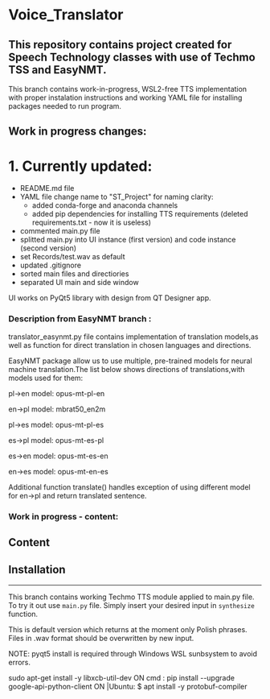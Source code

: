 # Voice_Translator

## This repository contains project created for Speech Technology classes with use of Techmo TSS and EasyNMT.

This branch contains work-in-progress, WSL2-free TTS implementation with proper instalation instructions and working YAML file for installing packages needed to run program. 

## Work in progress changes:

# 1. Currently updated:
- README.md file
- YAML file change name to "ST_Project" for naming clarity:
    - added conda-forge and anaconda channels
    - added pip dependencies for installing TTS requirements (deleted requirements.txt - now it is useless)
- commented main.py file
- splitted main.py into UI instance (first version) and code instance (second version)
- set Records/test.wav as default
- updated .gitignore
- sorted main files and directiories
- separated UI main and side window

UI works on PyQt5 library with design from QT Designer app.

### Description from EasyNMT branch :

translator_easynmt.py file contains implementation of translation models,as well as function for direct translation in chosen languages and directions.

EasyNMT package allow us to use multiple, pre-trained models for neural machine translation.The list below shows directions of translations,with models used for them:

pl->en  model: opus-mt-pl-en

en->pl  model: mbrat50_en2m

pl->es  model: opus-mt-pl-es

es->pl  model: opus-mt-es-pl

es->en  model: opus-mt-es-en

en->es  model: opus-mt-en-es

Additional function translate() handles exception of using different model for en->pl and return translated sentence.

### Work in progress - content:

## Content

## Installation


------
This branch contains working Techmo TTS module applied to main.py file.
To try it out use `main.py` file. Simply insert your desired input in `synthesize` function.

This is default version which returns at the moment only Polish phrases.
Files in .wav format should be overwritten by new input.

NOTE: pyqt5 install is required through Windows WSL sunbsystem to avoid errors.

sudo apt-get install -y libxcb-util-dev
ON cmd :
pip install --upgrade google-api-python-client
ON |Ubuntu:
$ apt install -y protobuf-compiler
